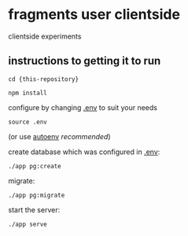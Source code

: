 # fragments user clientside

clientside experiments

## instructions to getting it to run

```
cd {this-repository}
```

```
npm install
```

configure by changing [.env](.env) to suit your needs

```
source .env
```
(or use [autoenv](https://github.com/kennethreitz/autoenv) *recommended*)

create database which was configured in [.env](.env):
```
./app pg:create
```

migrate:
```
./app pg:migrate
```

start the server:
```
./app serve
```

